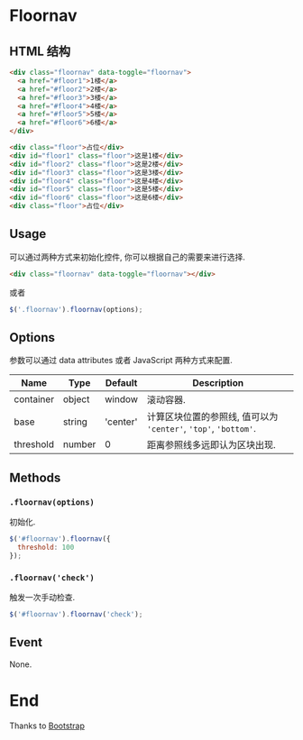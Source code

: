 # Floornav

## HTML 结构


```html
<div class="floornav" data-toggle="floornav">
  <a href="#floor1">1楼</a>
  <a href="#floor2">2楼</a>
  <a href="#floor3">3楼</a>
  <a href="#floor4">4楼</a>
  <a href="#floor5">5楼</a>
  <a href="#floor6">6楼</a>
</div>

<div class="floor">占位</div>
<div id="floor1" class="floor">这是1楼</div>
<div id="floor2" class="floor">这是2楼</div>
<div id="floor3" class="floor">这是3楼</div>
<div id="floor4" class="floor">这是4楼</div>
<div id="floor5" class="floor">这是5楼</div>
<div id="floor6" class="floor">这是6楼</div>
<div class="floor">占位</div>
```

## Usage

可以通过两种方式来初始化控件, 你可以根据自己的需要来进行选择.

```html
<div class="floornav" data-toggle="floornav"></div>
```

或者

```javascript
$('.floornav').floornav(options);
```

## Options

参数可以通过 data attributes 或者 JavaScript 两种方式来配置.

Name | Type | Default | Description
---- | ---- | ------- | -----------
container | object | window | 滚动容器.
base | string | 'center' | 计算区块位置的参照线, 值可以为 `'center'`, `'top'`, `'bottom'`.
threshold | number | 0 | 距离参照线多远即认为区块出现.

## Methods

### `.floornav(options)`

初始化.

```javascript
$('#floornav').floornav({
  threshold: 100
});
```

### `.floornav('check')`

触发一次手动检查.

```javascript
$('#floornav').floornav('check');
```

## Event

None.

# End

Thanks to [Bootstrap](http://getbootstrap.com/)
